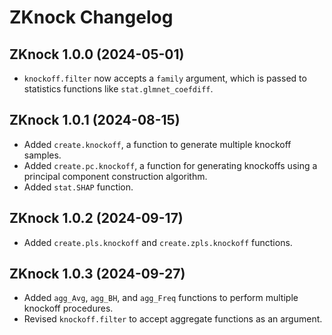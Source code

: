 # ZKnock Changelog

## ZKnock 1.0.0 (2024-05-01)
- `knockoff.filter` now accepts a `family` argument, which is passed to statistics functions like `stat.glmnet_coefdiff`.

## ZKnock 1.0.1 (2024-08-15)
- Added `create.knockoff`, a function to generate multiple knockoff samples.
- Added `create.pc.knockoff`, a function for generating knockoffs using a principal component construction algorithm.
- Added `stat.SHAP` function.

## ZKnock 1.0.2 (2024-09-17)
- Added `create.pls.knockoff` and `create.zpls.knockoff` functions.

## ZKnock 1.0.3 (2024-09-27)
- Added `agg_Avg`, `agg_BH`, and `agg_Freq` functions to perform multiple knockoff procedures.
- Revised `knockoff.filter` to accept aggregate functions as an argument.
